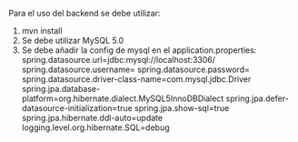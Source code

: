 Para el uso del backend se debe utilizar: 
1. mvn install
2. Se debe utilizar MySQL 5.0
3. Se debe añadir la config de mysql en el application.properties:
spring.datasource.url=jdbc:mysql://localhost:3306/
spring.datasource.username=
spring.datasource.password=
spring.datasource.driver-class-name=com.mysql.jdbc.Driver
spring.jpa.database-platform=org.hibernate.dialect.MySQL5InnoDBDialect
spring.jpa.defer-datasource-initialization=true
spring.jpa.show-sql=true
spring.jpa.hibernate.ddl-auto=update
logging.level.org.hibernate.SQL=debug

